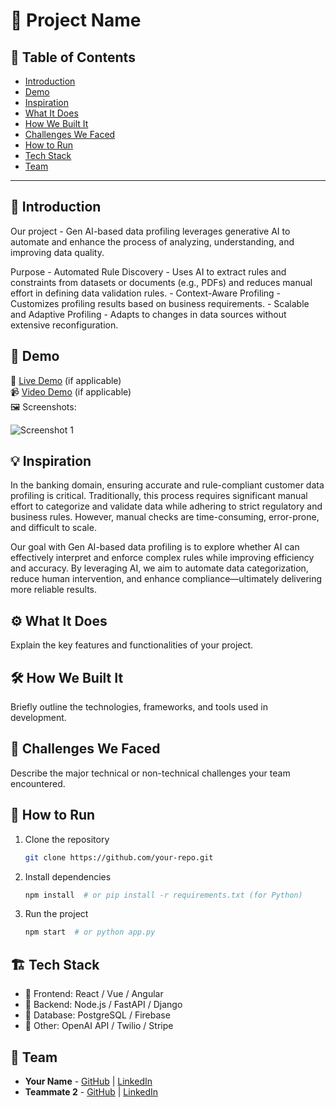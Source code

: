 # 🚀 Project Name

## 📌 Table of Contents
- [Introduction](#introduction)
- [Demo](#demo)
- [Inspiration](#inspiration)
- [What It Does](#what-it-does)
- [How We Built It](#how-we-built-it)
- [Challenges We Faced](#challenges-we-faced)
- [How to Run](#how-to-run)
- [Tech Stack](#tech-stack)
- [Team](#team)

---

## 🎯 Introduction
Our project - Gen AI-based data profiling leverages generative AI to automate and enhance the process of analyzing, understanding, and improving data quality. 

Purpose - Automated Rule Discovery - Uses AI to extract rules and constraints from datasets or documents (e.g., PDFs) and reduces manual effort in defining data validation rules.
        - Context-Aware Profiling - Customizes profiling results based on business requirements.
        - Scalable and Adaptive Profiling - Adapts to changes in data sources without extensive reconfiguration.

## 🎥 Demo
🔗 [Live Demo](#) (if applicable)  
📹 [Video Demo](#) (if applicable)  
🖼️ Screenshots:

![Screenshot 1](link-to-image)

## 💡 Inspiration
In the banking domain, ensuring accurate and rule-compliant customer data profiling is critical. Traditionally, this process requires significant manual effort to categorize and validate data while adhering to strict regulatory and business rules. However, manual checks are time-consuming, error-prone, and difficult to scale.

Our goal with Gen AI-based data profiling is to explore whether AI can effectively interpret and enforce complex rules while improving efficiency and accuracy. By leveraging AI, we aim to automate data categorization, reduce human intervention, and enhance compliance—ultimately delivering more reliable results.
## ⚙️ What It Does
Explain the key features and functionalities of your project.

## 🛠️ How We Built It
Briefly outline the technologies, frameworks, and tools used in development.

## 🚧 Challenges We Faced
Describe the major technical or non-technical challenges your team encountered.

## 🏃 How to Run
1. Clone the repository  
   ```sh
   git clone https://github.com/your-repo.git
   ```
2. Install dependencies  
   ```sh
   npm install  # or pip install -r requirements.txt (for Python)
   ```
3. Run the project  
   ```sh
   npm start  # or python app.py
   ```

## 🏗️ Tech Stack
- 🔹 Frontend: React / Vue / Angular
- 🔹 Backend: Node.js / FastAPI / Django
- 🔹 Database: PostgreSQL / Firebase
- 🔹 Other: OpenAI API / Twilio / Stripe

## 👥 Team
- **Your Name** - [GitHub](#) | [LinkedIn](#)
- **Teammate 2** - [GitHub](#) | [LinkedIn](#)

